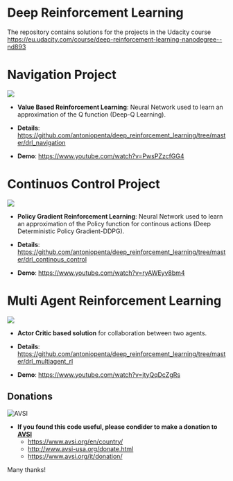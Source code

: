 # Deep Reinforcement Learning
The repository contains solutions for the projects in the Udacity course https://eu.udacity.com/course/deep-reinforcement-learning-nanodegree--nd893


# Navigation Project
![](https://user-images.githubusercontent.com/10624937/42135619-d90f2f28-7d12-11e8-8823-82b970a54d7e.gif)


- **Value Based Reinforcement Learning**: Neural Network used to learn an approximation of the Q function (Deep-Q Learning).
- **Details**: https://github.com/antoniopenta/deep_reinforcement_learning/tree/master/drl_navigation

- **Demo**: https://www.youtube.com/watch?v=PwsPZzcfGG4

# Continuos Control Project

![](https://user-images.githubusercontent.com/10624937/43851024-320ba930-9aff-11e8-8493-ee547c6af349.gif)

- **Policy Gradient Reinforcement Learning**: Neural Network used to learn an approximation of the Policy function for continous actions (Deep Deterministic Policy Gradient-DDPG).
- **Details**: https://github.com/antoniopenta/deep_reinforcement_learning/tree/master/drl_continous_control

- **Demo**: https://www.youtube.com/watch?v=ryAWEyv8bm4

# Multi Agent Reinforcement Learning

![](https://user-images.githubusercontent.com/10624937/42135623-e770e354-7d12-11e8-998d-29fc74429ca2.gif)


- **Actor Critic based solution** for collaboration between two agents.

- **Details**: https://github.com/antoniopenta/deep_reinforcement_learning/tree/master/drl_multiagent_rl

- **Demo**: https://www.youtube.com/watch?v=jtyQqDcZgRs



## Donations

![AVSI](https://i.imgur.com/oRnsKLL.jpg)


- **If you found this code useful, please condider to make a donation to [AVSI](https://www.avsi.org/en/)**
    - https://www.avsi.org/en/country/
    - http://www.avsi-usa.org/donate.html
    - https://www.avsi.org/it/donation/

Many thanks!
